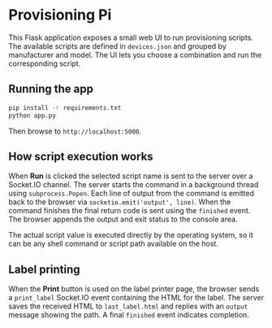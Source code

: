 # Provisioning Pi

This Flask application exposes a small web UI to run provisioning scripts. The
available scripts are defined in `devices.json` and grouped by manufacturer and
model. The UI lets you choose a combination and run the corresponding script.

## Running the app

```bash
pip install -r requirements.txt
python app.py
```

Then browse to `http://localhost:5000`.

## How script execution works

When **Run** is clicked the selected script name is sent to the server over a
Socket.IO channel. The server starts the command in a background thread using
`subprocess.Popen`. Each line of output from the command is emitted back to the
browser via `socketio.emit('output', line)`. When the command finishes the final
return code is sent using the `finished` event. The browser appends the output
and exit status to the console area.

The actual script value is executed directly by the operating system, so it can
be any shell command or script path available on the host.

## Label printing

When the **Print** button is used on the label printer page, the browser sends a
`print_label` Socket.IO event containing the HTML for the label. The server
saves the received HTML to `last_label.html` and replies with an `output` message
showing the path. A final `finished` event indicates completion.

